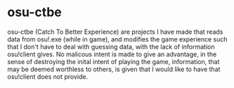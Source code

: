 # osu-ctbe

osu-ctbe (Catch To Better Experience) are projects I have made that reads data from osu!.exe (while in game), and modifies the game experience such that I don't have to deal with guessing data, with the lack of information osu!client gives. No malicous intent is made to give an advantage, in the sense of destroying the inital intent of playing the game, information, that may be deemed worthless to others, is given that I would like to have that osu!client does not provide.
